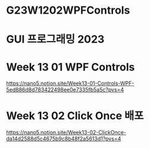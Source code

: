 # G23W1202WPFControls

# GUI 프로그래밍 2023
# Week 13 01 WPF Controls

https://nano5.notion.site/Week13-01-Controls-WPF-5ed886d8d783422498ee0e7335fb5a5c?pvs=4


# Week 13 02 Click Once 배포

https://nano5.notion.site/Week13-02-ClickOnce-da14d2588d5c4675b9c8b48f2a5613d1?pvs=4
